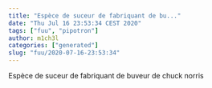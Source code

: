 ```yaml
---
title: "Espèce de suceur de fabriquant de bu..."
date: "Thu Jul 16 23:53:34 CEST 2020"
tags: ["fuu", "pipotron"]
author: m1ch3l
categories: ["generated"]
slug: "fuu/2020-07-16-23:53:34"
---
```


Espèce de suceur de fabriquant de buveur de chuck norris
